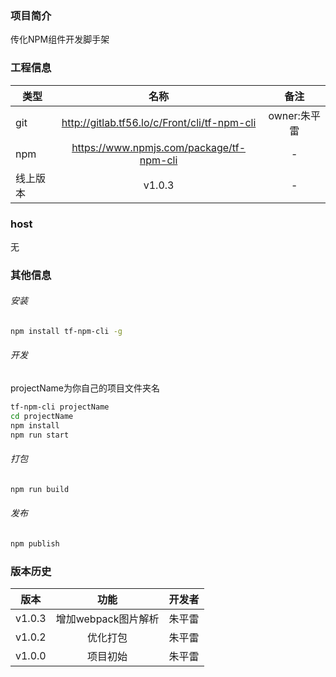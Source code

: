### 项目简介
传化NPM组件开发脚手架

### 工程信息

类型|名称|备注
---|:--:|:--:
git|http://gitlab.tf56.lo/c/Front/cli/tf-npm-cli|owner:朱平雷
npm|https://www.npmjs.com/package/tf-npm-cli|-
线上版本|v1.0.3|-

### host

无

### 其他信息

###### 安装
```bash
npm install tf-npm-cli -g
```

###### 开发
projectName为你自己的项目文件夹名
```bash
tf-npm-cli projectName
cd projectName
npm install
npm run start
```

###### 打包
```bash
npm run build
```

###### 发布
```bash
npm publish
```



### 版本历史

版本|功能|开发者
---|:--:|:--:
v1.0.3|增加webpack图片解析|朱平雷
v1.0.2|优化打包|朱平雷
v1.0.0|项目初始|朱平雷
